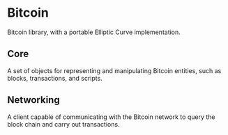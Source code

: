 # Bitcoin

Bitcoin library, with a portable Elliptic Curve implementation.

## Core

A set of objects for representing and manipulating Bitcoin entities, such as blocks, transactions, and scripts.

## Networking

A client capable of communicating with the Bitcoin network to query the block chain and carry out transactions.
